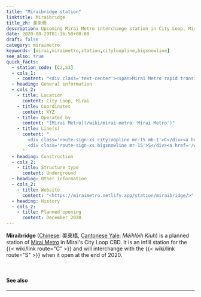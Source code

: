```yaml
---
title: "Miraibridge station"
linktitle: Miraibridge
title_zh: 美來橋
description: Upcoming Mirai Metro interchange station in City Loop, Mirai
date: 2020-08-29T01:16:58+08:00
draft: false
category: miraimetro
keywords: [mirai,miraimetro,station,cityloopline,bigsnowline]
see_also: true
quick_facts:
  - station_code: [C2,S3]
  - cols_1:
    - content: "<div class='text-center'><span>Mirai Metro rapid transit station</span></div>"
  - heading: General information
  - cols_2:
    - title: Location
      content: City Loop, Mirai
    - title: Coordinates
      content: XYZ
    - title: Operated by
      content: "[Mirai Metro](/wiki/mirai-metro 'Mirai Metro')"
    - title: Line(s)
      content: "
        <div class='route-sign-xs cityloopline mr-15 mb-1'>C</div><a href='/wiki/city-loop-line' title='City Loop Line'>City Loop Line</a><br>
        <div class='route-sign-xs bigsnowline mr-15'>S</div><a href='/wiki/big-snow-line' title='Big Snow Line'>Big Snow Line</a>
      "
  - heading: Construction
  - cols_2:
    - title: Structure type
      content: Underground
  - heading: Other information
  - cols_2:
    - title: Website
      content: "<https://miraimetro.netlify.app/station/miraibridge/>"
  - heading: History
  - cols_2:
    - title: Planned opening
      content: December 2020
---
```


**Miraibridge** ([Chinese](https://en.wikipedia.org/wiki/Traditional_Chinese_characters "Traditional Chinese characters"): 美來橋, [Cantonese Yale](https://en.wikipedia.org/wiki/Yale_romanization_of_Cantonese "Yale romanization of Cantonese"): *Méihlòih Kìuh*) is a planned station of [Mirai Metro](/wiki/mirai-metro "Mirai Metro") in Mirai's City Loop CBD. It is an infill station for the {{< wiki/link route="C" >}} and will interchange with the {{< wiki/link route="S" >}} when it open at the end of 2020.

<br>

#### See also

---